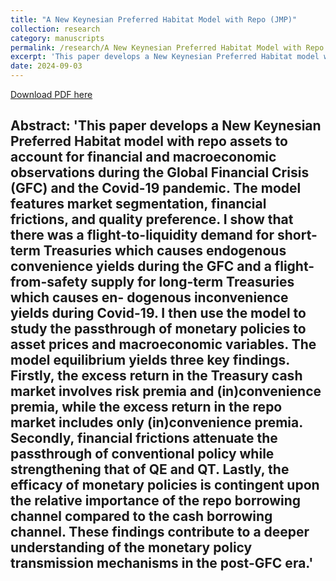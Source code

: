 ```yaml
---
title: "A New Keynesian Preferred Habitat Model with Repo (JMP)"
collection: research
category: manuscripts
permalink: /research/A New Keynesian Preferred Habitat Model with Repo
excerpt: 'This paper develops a New Keynesian Preferred Habitat model with repo assets to account for financial and macroeconomic observations during the Global Financial Crisis (GFC) and the Covid-19 pandemic. The model features market segmentation, financial frictions, and quality preference. I show that there was a flight-to-liquidity demand for short-term Treasuries which causes endogenous convenience yields during the GFC and a flight-from-safety supply for long-term Treasuries which causes en- dogenous inconvenience yields during Covid-19. I then use the model to study the passthrough of monetary policies to asset prices and macroeconomic variables. The model equilibrium yields three key findings. Firstly, the excess return in the Treasury cash market involves risk premia and (in)convenience premia, while the excess return in the repo market includes only (in)convenience premia. Secondly, financial frictions attenuate the passthrough of conventional policy while strengthening that of QE and QT. Lastly, the efficacy of monetary policies is contingent upon the relative importance of the repo borrowing channel compared to the cash borrowing channel. These findings contribute to a deeper understanding of the monetary policy transmission mechanisms in the post-GFC era.'
date: 2024-09-03
---
```


<a href='http://www.qianwu-ef.github.io/files/A_New_Keynesian_Preferred_Habitat_Model_with_Repo.pdf'>Download PDF here</a>

Abstract: 'This paper develops a New Keynesian Preferred Habitat model with repo assets to account for financial and macroeconomic observations during the Global Financial Crisis (GFC) and the Covid-19 pandemic. The model features market segmentation, financial frictions, and quality preference. I show that there was a flight-to-liquidity demand for short-term Treasuries which causes endogenous convenience yields during the GFC and a flight-from-safety supply for long-term Treasuries which causes en- dogenous inconvenience yields during Covid-19. I then use the model to study the passthrough of monetary policies to asset prices and macroeconomic variables. The model equilibrium yields three key findings. Firstly, the excess return in the Treasury cash market involves risk premia and (in)convenience premia, while the excess return in the repo market includes only (in)convenience premia. Secondly, financial frictions attenuate the passthrough of conventional policy while strengthening that of QE and QT. Lastly, the efficacy of monetary policies is contingent upon the relative importance of the repo borrowing channel compared to the cash borrowing channel. These findings contribute to a deeper understanding of the monetary policy transmission mechanisms in the post-GFC era.'
---

